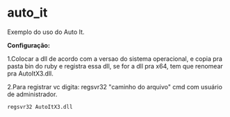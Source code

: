 # auto_it
Exemplo do uso do Auto It.

**Configuração:**

1.Colocar a dll de acordo com a versao do sistema operacional, e copia pra pasta bin do ruby e registra essa dll, se for a dll pra x64, tem que renomear pra AutoItX3.dll.

2.Para registrar vc digita: regsvr32 "caminho do arquivo" cmd com usuário de administrador.
```
regsvr32 AutoItX3.dll

```
